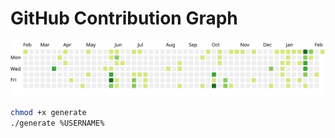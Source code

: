 # GitHub Contribution Graph

![](contribution-graph.svg)

```bash
chmod +x generate
./generate %USERNAME%
```

